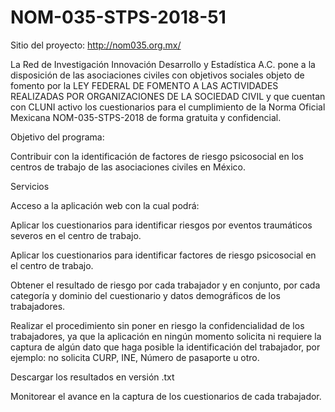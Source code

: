 # NOM-035-STPS-2018-51

Sitio del proyecto: http://nom035.org.mx/

La Red de Investigación Innovación Desarrollo y Estadística A.C. pone a la disposición de las asociaciones civiles con objetivos sociales objeto de fomento por la LEY FEDERAL DE FOMENTO A LAS ACTIVIDADES REALIZADAS POR ORGANIZACIONES DE LA SOCIEDAD CIVIL y que cuentan con CLUNI activo los cuestionarios para el cumplimiento de la Norma Oficial Mexicana NOM-035-STPS-2018 de forma gratuita y confidencial.

Objetivo del programa:

Contribuir con la identificación de factores de riesgo psicosocial en los centros de trabajo de las asociaciones civiles en México.

Servicios

Acceso a la aplicación web con la cual podrá:

Aplicar los cuestionarios para identificar riesgos por eventos traumáticos severos en el centro de trabajo.

Aplicar los cuestionarios para identificar factores de riesgo psicosocial en el centro de trabajo.

Obtener el resultado de riesgo por cada trabajador y en conjunto, por cada categoría y dominio del cuestionario y datos demográficos de los trabajadores.

Realizar el procedimiento sin poner en riesgo la confidencialidad de los trabajadores, ya que la aplicación en ningún momento solicita ni requiere la captura de algún dato que haga posible la identificación del trabajador, por ejemplo: no solicita CURP, INE, Número de pasaporte u otro.

Descargar los resultados en versión .txt

Monitorear el avance en la captura de los cuestionarios de cada trabajador.
